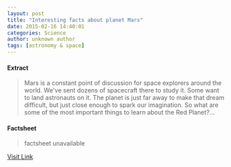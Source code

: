 ```yaml
---
layout: post
title: "Interesting facts about planet Mars"
date: 2015-02-16 14:40:01
categories: Science
author: unknown author
tags: [astronomy & space]
---
```



#### Extract
>Mars is a constant point of discussion for space explorers around the world. We've sent dozens of spacecraft there to study it. Some want to land astronauts on it. The planet is just far away to make that dream difficult, but just close enough to spark our imagination. So what are some of the most important things to learn about the Red Planet?...

#### Factsheet
>factsheet unavailable

[Visit Link](http://phys.org/news343298489.html)


